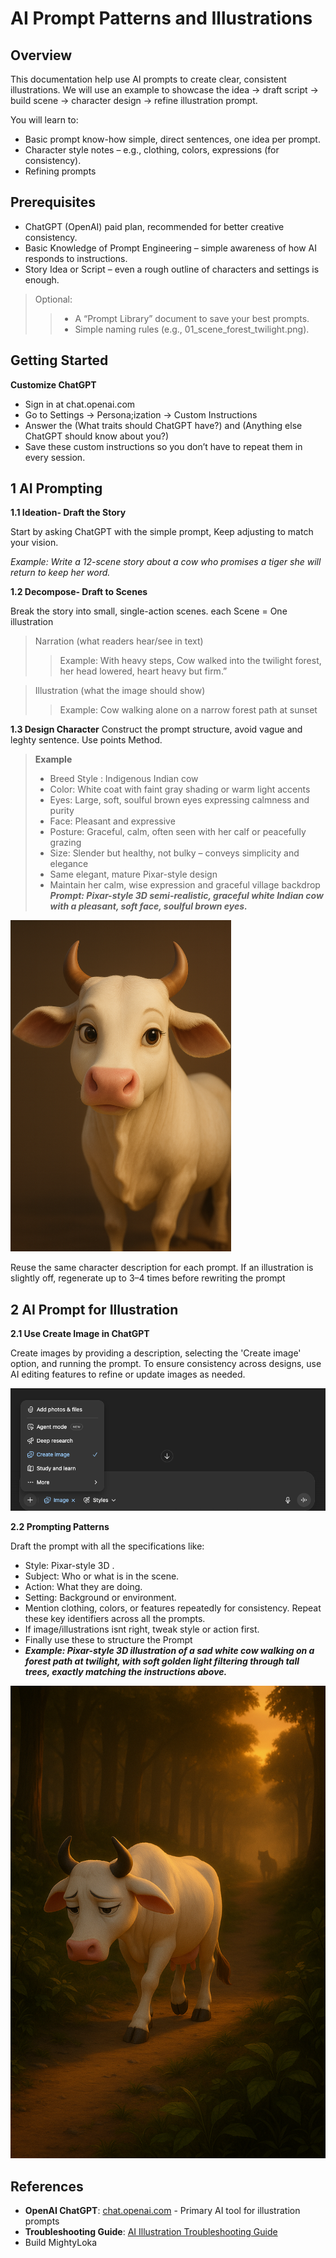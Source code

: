 # AI Prompt Patterns and Illustrations 

## Overview 
This documentation help use AI prompts to create clear, consistent illustrations.
We will use an example to showcase the idea → draft script → build scene → character design → refine illustration prompt.

You will learn to:
- Basic prompt know-how simple, direct sentences, one idea per prompt.
- Character style notes – e.g., clothing, colors, expressions (for consistency).
- Refining prompts

## Prerequisites 
- ChatGPT (OpenAI) paid plan, recommended for better creative consistency.
- Basic Knowledge of Prompt Engineering – simple awareness of how AI responds to instructions.
- Story Idea or Script – even a rough outline of characters and settings is enough.

> Optional:
>>- A “Prompt Library” document to save your best prompts.
>>- Simple naming rules (e.g., 01_scene_forest_twilight.png).

## Getting Started 
**Customize ChatGPT**
- Sign in at chat.openai.com 
- Go to Settings → Persona;ization → Custom Instructions
- Answer the (What traits should ChatGPT have?) and (Anything else ChatGPT should know about you?)
- Save these custom instructions so you don’t have to repeat them in every session. 

## 1 AI Prompting 

**1.1 Ideation- Draft the Story**

Start by asking ChatGPT with the simple prompt, Keep  adjusting to match your vision.

_Example: Write a 12-scene story about a cow who promises a tiger she will return to keep her word._

**1.2 Decompose- Draft to Scenes**

Break the story into small, single-action scenes. each Scene = One illustration 
>Narration (what readers hear/see in text)
>>Example: 
>>With heavy steps, Cow walked into the twilight forest, her head lowered, heart heavy but firm.”

>Illustration (what the image should show)
>>Example: 
>>Cow walking alone on a narrow forest path at sunset

**1.3 Design Character**
Construct the prompt structure, avoid vague and leghty sentence. Use points Method.
>**Example**
>- Breed Style : Indigenous Indian cow 
>- Color:  White coat with faint gray shading or warm light accents
>- Eyes:  Large, soft, soulful brown eyes expressing calmness and purity
>- Face:  Pleasant and expressive
>- Posture:  Graceful, calm, often seen with her calf or peacefully grazing
>- Size: Slender but healthy, not bulky – conveys simplicity and elegance
>- Same elegant, mature Pixar-style design
>- Maintain her calm, wise expression and graceful village backdrop    
>**_Prompt: Pixar-style 3D semi-realistic, graceful white Indian cow with a pleasant, soft face, soulful brown eyes._** 

<img src="cow.png" alt="Pixar-style 3D Cow Character" style="width: 70%; height: auto%;">

Reuse the same character description for each prompt.
If an illustration is slightly off, regenerate up to 3–4 times before rewriting the prompt

## 2 AI Prompt for Illustration

**2.1 Use Create Image in ChatGPT**

Create images by providing a description, selecting the 'Create image' option, and running the prompt. To ensure consistency across designs, use AI editing features to refine or update images as needed.

![Create Image Option in ChatGPT](create_image_option.png)

**2.2 Prompting Patterns**

Draft the prompt with all the specifications like:
- Style: Pixar-style 3D .
- Subject: Who or what is in the scene.
- Action: What they are doing.
- Setting: Background or environment.
- Mention clothing, colors, or features repeatedly for consistency. Repeat these key identifiers across all the prompts.
- If image/illustrations isnt right, tweak style or action first.
- Finally use these to structure the Prompt 
- **_Example: Pixar-style 3D illustration of a sad white cow walking on a forest path at twilight, with soft golden light filtering through tall trees, exactly matching the instructions above._**

![Sad White Cow Walking in Forest at Twilight](Cow_Sad.png)

## References

- **OpenAI ChatGPT**: [chat.openai.com](https://chat.openai.com) - Primary AI tool for illustration prompts
- **Troubleshooting Guide**: [AI Illustration Troubleshooting Guide](/blog/troubleshooting-guide) 
- Build MightyLoka